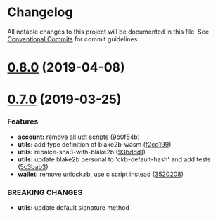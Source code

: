 # Changelog

All notable changes to this project will be documented in this file.
See [Conventional Commits](https://conventionalcommits.org) for commit guidelines.

# [0.8.0](https://github.com/keith-cy/ckb-sdk-js/compare/v0.0.1-alpha.3...v0.8.0) (2019-04-08)


# [0.7.0](https://github.com/keith-cy/ckb-sdk-js/compare/v0.0.1-alpha.3...v0.7.0) (2019-03-25)


### Features

* **account:** remove all udt scripts ([9b0f54b](https://github.com/keith-cy/ckb-sdk-js/commit/9b0f54b))
* **utils:** add type definition of blake2b-wasm ([f2cd199](https://github.com/keith-cy/ckb-sdk-js/commit/f2cd199))
* **utils:** repalce-sha3-with-blake2b ([93bddd1](https://github.com/keith-cy/ckb-sdk-js/commit/93bddd1))
* **utils:** update blake2b personal to 'ckb-default-hash' and add tests ([5c3bab3](https://github.com/keith-cy/ckb-sdk-js/commit/5c3bab3))
* **wallet:** remove unlock.rb, use c script instead ([3520208](https://github.com/keith-cy/ckb-sdk-js/commit/3520208))


### BREAKING CHANGES

* **utils:** update default signature method
